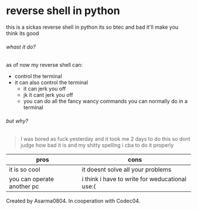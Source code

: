 # reverse shell in python
this is a sickas reverse shell in python its so btec and bad it'll make you think its good

###### whast it do?
as of now my reverse shell can:
* control the terminal
* it can also control the terminal
  * it can jerk you off
  * jk it cant jerk you off
  * you can do all the fancy wancy commands you can normally do in a terminal 
###### but why?
> I was bored as fuck yesterday and it took me  2 days to do this so dont judge how bad it is and my shitty spelling i cba to do it properly

pros   |    cons
-------|--------
it is so cool | it doesnt solve all your problems
you can operate another pc | i think i have to write for weducational use:(




Created by Asarma0804. In cooperation with Codec04.
